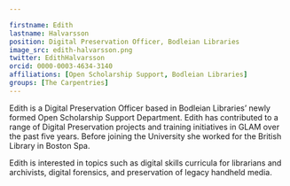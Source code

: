 ```yaml
---

firstname: Edith
lastname: Halvarsson
position: Digital Preservation Officer, Bodleian Libraries  
image_src: edith-halvarsson.png
twitter: EdithHalvarsson
orcid: 0000-0003-4634-3140
affiliations: [Open Scholarship Support, Bodleian Libraries]
groups: [The Carpentries]
---
```


Edith is a Digital Preservation Officer based in Bodleian Libraries’ newly formed Open Scholarship Support Department. Edith has contributed to a range of Digital Preservation projects and training initiatives in GLAM over the past five years. Before joining the University she worked for the British Library in Boston Spa.   

Edith is interested in topics such as digital skills curricula for librarians and archivists, digital forensics, and preservation of legacy handheld media.  
